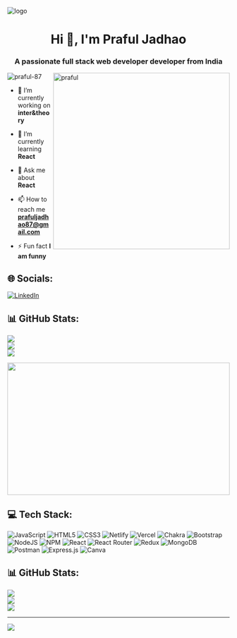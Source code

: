
![logo](https://raw.githubusercontent.com/Praful-87/test/main/my-banner%20(1).gif)
<h1 align="center">Hi 👋, I'm Praful Jadhao</h1>
<h3 align="center">A passionate full stack web developer developer from India</h3>
<img width="400" alt="praful" src="https://media2.giphy.com/media/qgQUggAC3Pfv687qPC/giphy.gif?cid=790b7611e1adcbeafcb08b5218b9f3c6eda3557be4262650&rid=giphy.gif&ct=g" align="right" />
<p align="left"> <img src="https://komarev.com/ghpvc/?username=praful-87&label=Profile%20views&color=0e75b6&style=flat" alt="praful-87" /> </p>

- 🔭 I’m currently working on **inter&theory**

- 🌱 I’m currently learning **React**

- 💬 Ask me about **React**

- 📫 How to reach me **prafuljadhao87@gmail.com**

- ⚡ Fun fact **I am funny**
## 🌐 Socials:
[![LinkedIn](https://img.shields.io/badge/LinkedIn-%230077B5.svg?logo=linkedin&logoColor=white)](https://www.linkedin.com/in/arjun-hore-4411a1232/)

## 📊 GitHub Stats:
![](https://github-readme-stats.vercel.app/api?username=Praful-87&theme=radical&hide_border=false&include_all_commits=false&count_private=true)<br/>
![](https://github-readme-streak-stats.herokuapp.com/?user=Praful-87&theme=radical&hide_border=false)<br/>
![](https://github-readme-stats.vercel.app/api/top-langs/?username=Praful-87&theme=radical&hide_border=false&include_all_commits=false&count_private=false&layout=compact)


<img width="100%" height="300px"  object-fit="cover"  src="https://www.wingstechsolutions.com/wp-content/uploads/2022/03/full-stack-development.gif" alt="" />




 



## 💻 Tech Stack:
![JavaScript](https://img.shields.io/badge/javascript-%23323330.svg?style=for-the-badge&logo=javascript&logoColor=%23F7DF1E) ![HTML5](https://img.shields.io/badge/html5-%23E34F26.svg?style=for-the-badge&logo=html5&logoColor=white)  ![CSS3](https://img.shields.io/badge/css3-%231572B6.svg?style=for-the-badge&logo=css3&logoColor=white)  ![Netlify](https://img.shields.io/badge/netlify-%23000000.svg?style=for-the-badge&logo=netlify&logoColor=#00C7B7) ![Vercel](https://img.shields.io/badge/vercel-%23000000.svg?style=for-the-badge&logo=vercel&logoColor=white) ![Chakra](https://img.shields.io/badge/chakra-%234ED1C5.svg?style=for-the-badge&logo=chakraui&logoColor=white) ![Bootstrap](https://img.shields.io/badge/bootstrap-%23563D7C.svg?style=for-the-badge&logo=bootstrap&logoColor=white) ![NodeJS](https://img.shields.io/badge/node.js-6DA55F?style=for-the-badge&logo=node.js&logoColor=white) ![NPM](https://img.shields.io/badge/NPM-%23000000.svg?style=for-the-badge&logo=npm&logoColor=white) ![React](https://img.shields.io/badge/react-%2320232a.svg?style=for-the-badge&logo=react&logoColor=%2361DAFB) ![React Router](https://img.shields.io/badge/React_Router-CA4245?style=for-the-badge&logo=react-router&logoColor=white) ![Redux](https://img.shields.io/badge/redux-%23593d88.svg?style=for-the-badge&logo=redux&logoColor=white) ![MongoDB](https://img.shields.io/badge/MongoDB-%234ea94b.svg?style=for-the-badge&logo=mongodb&logoColor=white) ![Postman](https://img.shields.io/badge/Postman-FF6C37?style=for-the-badge&logo=postman&logoColor=white) ![Express.js](https://img.shields.io/badge/express.js-%23404d59.svg?style=for-the-badge&logo=express&logoColor=%2361DAFB) ![Canva](https://img.shields.io/badge/Canva-%2300C4CC.svg?style=for-the-badge&logo=Canva&logoColor=white)

## 📊 GitHub Stats:
![](https://github-readme-stats.vercel.app/api?username=Praful-87&theme=radical&hide_border=false&include_all_commits=false&count_private=true)<br/>
![](https://github-readme-streak-stats.herokuapp.com/?user=Praful-87&theme=radical&hide_border=false)<br/>
![](https://github-readme-stats.vercel.app/api/top-langs/?username=Praful-87&theme=radical&hide_border=false&include_all_commits=false&count_private=false&layout=compact)

---
[![](https://visitcount.itsvg.in/api?id=A-Hore&icon=0&color=3)](https://visitcount.itsvg.in)


